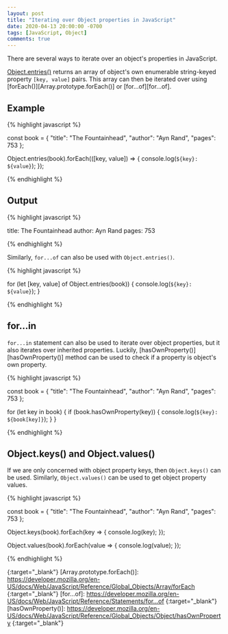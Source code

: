 ```yaml
---
layout: post
title: "Iterating over Object properties in JavaScript"
date: 2020-04-13 20:00:00 -0700
tags: [JavaScript, Object]
comments: true
---
```


There are several ways to iterate over an object's properties in JavaScript.

[Object.entries()][Object.entries()] returns an array of object's own enumerable string-keyed property `[key, value]` pairs. This array can then be iterated over using [forEach()][Array.prototype.forEach()] or [for...of][for...of].

## Example

{% highlight javascript %}

const book = {
  "title": "The Fountainhead",
  "author": "Ayn Rand",
  "pages": 753
};

Object.entries(book).forEach(([key, value]) => {
  console.log(`${key}: ${value}`);
});

{% endhighlight %}

## Output

{% highlight javascript %}

title: The Fountainhead
author: Ayn Rand
pages: 753

{% endhighlight %}

Similarly, `for...of` can also be used with `Object.entries()`.

{% highlight javascript %}

for (let [key, value] of Object.entries(book)) {
  console.log(`${key}: ${value}`);
}

{% endhighlight %}

## for...in

`for...in` statement can also be used to iterate over object properties, but it also iterates over inherited properties. Luckily, [hasOwnProperty()][hasOwnProperty()] method can be used to check if a property is object's own property.

{% highlight javascript %}

const book = {
  "title": "The Fountainhead",
  "author": "Ayn Rand",
  "pages": 753
};

for (let key in book) {
  if (book.hasOwnProperty(key)) {
    console.log(`${key}: ${book[key]}`);
  }
}

{% endhighlight %}

## Object.keys() and Object.values()

If we are only concerned with object property keys, then `Object.keys()` can be used. Similarly, `Object.values()` can be used to get object property values.

{% highlight javascript %}

const book = {
  "title": "The Fountainhead",
  "author": "Ayn Rand",
  "pages": 753
};

Object.keys(book).forEach(key => {
  console.log(key);
});

Object.values(book).forEach(value => {
  console.log(value);
});

{% endhighlight %}


[Object.entries()]: https://developer.mozilla.org/en-US/docs/Web/JavaScript/Reference/Global_Objects/Object/entries
{:target="_blank"}
[Array.prototype.forEach()]: https://developer.mozilla.org/en-US/docs/Web/JavaScript/Reference/Global_Objects/Array/forEach 
{:target="_blank"}
[for...of]: https://developer.mozilla.org/en-US/docs/Web/JavaScript/Reference/Statements/for...of 
{:target="_blank"}
[hasOwnProperty()]: https://developer.mozilla.org/en-US/docs/Web/JavaScript/Reference/Global_Objects/Object/hasOwnProperty
{:target="_blank"}